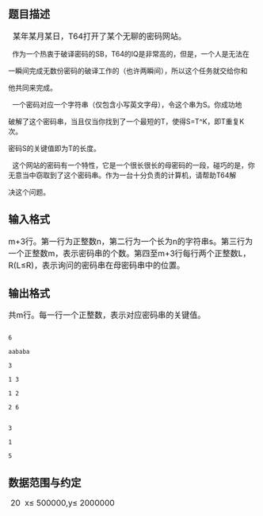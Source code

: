 ## 题目描述

<p><span style="font-size: medium">  某年某月某日，T64打开了某个无聊的密码网站。<br>
     作为一个热衷于破译密码的SB，T64的IQ是非常高的，但是，一个人是无法在<br>
   一瞬间完成无数份密码的破译工作的（也许两瞬间），所以这个任务就交给你和<br>
   他共同来完成。<br>
     一个密码对应一个字符串（仅包含小写英文字母），令这个串为S。你成功地<br>
   破解了这个密码串，当且仅当你找到了一个最短的T，使得S=T^K，即T重复K次。<br>
   密码S的关键值即为T的长度。<br>
     这个网站的密码有一个特性，它是一个很长很长的母密码的一段，碰巧的是，你无意当中窃取到了这个密码串。作为一台十分负责的计算机，请帮助T64解<br>
   决这个问题。</span></p>

## 输入格式

<p><span style="font-size: medium">m+3行。第一行为正整数n，第二行为一个长为n的字符串s。第三行为一个正整数m，表示密码串的个数。第四至m+3行每行两个正整数L，R(L≤R)，表示询问的密码串在母密码串中的位置。</span></p>
<p></p>

## 输出格式

<p><span style="font-size: medium">共m行。每一行一个正整数，表示对应密码串的关键值。<br></span></p>
<p></p>

```input1
6
aababa
3
1 3
1 2
2 6
```
```output1
3
1
5
```
## 数据范围与约定

<p><span style="font-size: medium"> 20  x≤ 500000,y≤ 2000000  <br><br></span></p>

